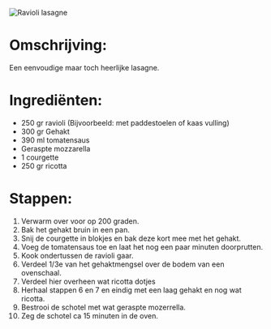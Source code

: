 ![Ravioli lasagne](https://www.lekkerensimpel.com/wp-content/uploads/2016/10/IMG_5458.jpg)

# Omschrijving:

Een eenvoudige maar toch heerlijke lasagne.

# Ingrediënten:

* 250 gr ravioli (Bijvoorbeeld: met paddestoelen of kaas vulling)
* 300 gr Gehakt
* 390 ml tomatensaus
* Geraspte mozzarella
* 1 courgette
* 250 gr ricotta

# Stappen:

1. Verwarm over voor op 200 graden.
2. Bak het gehakt bruin in een pan.
3. Snij de courgette in blokjes en bak deze kort mee met het gehakt.
4. Voeg de tomatensaus toe en laat het nog een paar minuten doorprutten.
5. Kook ondertussen de ravioli gaar. 
6. Verdeel 1/3e van het gehaktmengsel over de bodem van een ovenschaal.
7. Verdeel hier overheen wat ricotta dotjes
8. Herhaal stappen 6 en 7 en eindig met een laag gehakt en nog wat ricotta.
9. Bestrooi de schotel met wat geraspte mozerrella.
10. Zeg de schotel ca 15 minuten in de oven.
